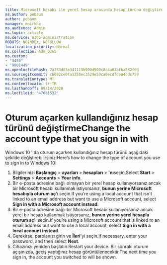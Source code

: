 ```yaml
---
title: Microsoft hesabı ile yerel hesap arasında hesap türünü değiştirme
ms.author: pebaum
author: pebaum
manager: mnirkhe
ms.audience: Admin
ms.topic: article
ms.service: o365-administration
ROBOTS: NOINDEX, NOFOLLOW
localization_priority: Normal
ms.collection: Adm_O365
ms.custom:
- "3450"
- "9001449"
ms.openlocfilehash: 2a353d83e341119b900d900c8c4a83bfba582f6d
ms.sourcegitcommit: c6692ce0fa1358ec3529e59ca0ecdfdea4cdc759
ms.translationtype: MT
ms.contentlocale: tr-TR
ms.lasthandoff: 09/14/2020
ms.locfileid: "47681532"
---
```

# <a name="change-the-account-type-that-you-sign-in-with"></a><span data-ttu-id="3a000-102">Oturum açarken kullandığınız hesap türünü değiştirme</span><span class="sxs-lookup"><span data-stu-id="3a000-102">Change the account type that you sign in with</span></span>

<span data-ttu-id="3a000-103">Windows 10 ' da oturum açarken kullandığınız hesap türünü aşağıdaki şekilde değiştirebilirsiniz:</span><span class="sxs-lookup"><span data-stu-id="3a000-103">Here’s how to change the type of account you use to sign in to Windows 10:</span></span>

1. <span data-ttu-id="3a000-104">Bilgilerinizi **Başlangıç**  >  **ayarları**  >  **hesapları**  >  **'nı**seçin.</span><span class="sxs-lookup"><span data-stu-id="3a000-104">Select **Start** > **Settings** > **Accounts** > **Your info**.</span></span>
2. <span data-ttu-id="3a000-105">Bir e-posta adresine bağlı olmayan bir yerel hesap kullanıyorsanız ancak bir Microsoft hesabı kullanmak istiyorsanız, **bunun yerine Microsoft hesabıyla oturum aç**'ı seçin.</span><span class="sxs-lookup"><span data-stu-id="3a000-105">If you’re using a local account that isn't linked to an email address but want to use a Microsoft account, select **Sign in with a Microsoft account instead**.</span></span>
3. <span data-ttu-id="3a000-106">Bir e-posta adresine bağlı bir Microsoft hesabı kullanıyorsanız ancak yerel bir hesap kullanmak istiyorsanız, **bunun yerine yerel hesapla oturum aç**'ı seçin.</span><span class="sxs-lookup"><span data-stu-id="3a000-106">If you’re using a Microsoft account that is linked to an email address but want to use a local account, select **Sign in with a local account instead**.</span></span>
4. <span data-ttu-id="3a000-107">Gerekirse, parolanızı girin ve **İleri**'yi seçin.</span><span class="sxs-lookup"><span data-stu-id="3a000-107">If necessary, enter your password, and then select **Next**.</span></span>
5. <span data-ttu-id="3a000-108">Cihazınızı yeniden başlatın.</span><span class="sxs-lookup"><span data-stu-id="3a000-108">Restart your device.</span></span> <span data-ttu-id="3a000-109">Bir sonraki oturum açışınızda, geçiş yaptığınız hesap görüntülenecektir.</span><span class="sxs-lookup"><span data-stu-id="3a000-109">The next time you sign in, the account you switched to will be shown.</span></span>
